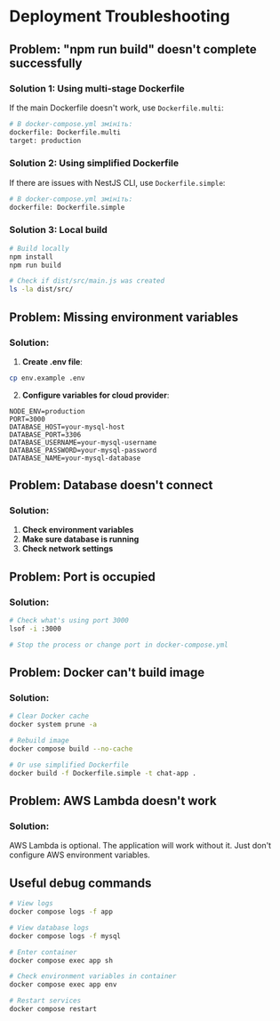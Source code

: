 # Deployment Troubleshooting

## Problem: "npm run build" doesn't complete successfully

### Solution 1: Using multi-stage Dockerfile

If the main Dockerfile doesn't work, use `Dockerfile.multi`:

```bash
# В docker-compose.yml змініть:
dockerfile: Dockerfile.multi
target: production
```

### Solution 2: Using simplified Dockerfile

If there are issues with NestJS CLI, use `Dockerfile.simple`:

```bash
# В docker-compose.yml змініть:
dockerfile: Dockerfile.simple
```

### Solution 3: Local build

```bash
# Build locally
npm install
npm run build

# Check if dist/src/main.js was created
ls -la dist/src/
```

## Problem: Missing environment variables

### Solution:

1. **Create .env file**:
```bash
cp env.example .env
```

2. **Configure variables for cloud provider**:
```env
NODE_ENV=production
PORT=3000
DATABASE_HOST=your-mysql-host
DATABASE_PORT=3306
DATABASE_USERNAME=your-mysql-username
DATABASE_PASSWORD=your-mysql-password
DATABASE_NAME=your-mysql-database
```

## Problem: Database doesn't connect

### Solution:

1. **Check environment variables**
2. **Make sure database is running**
3. **Check network settings**

## Problem: Port is occupied

### Solution:

```bash
# Check what's using port 3000
lsof -i :3000

# Stop the process or change port in docker-compose.yml
```

## Problem: Docker can't build image

### Solution:

```bash
# Clear Docker cache
docker system prune -a

# Rebuild image
docker compose build --no-cache

# Or use simplified Dockerfile
docker build -f Dockerfile.simple -t chat-app .
```

## Problem: AWS Lambda doesn't work

### Solution:

AWS Lambda is optional. The application will work without it. Just don't configure AWS environment variables.

## Useful debug commands

```bash
# View logs
docker compose logs -f app

# View database logs
docker compose logs -f mysql

# Enter container
docker compose exec app sh

# Check environment variables in container
docker compose exec app env

# Restart services
docker compose restart
``` 